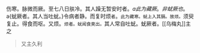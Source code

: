 伤寒。脉微而厥。至七八日肤冷。其人躁无暂安时者。$a{此为藏厥。}非蚘厥也。$a{蚘厥者。其人当吐蚘。}令病者静。而复时烦`者`。`此为藏寒。蚘上入其膈。故烦。`须臾复止。得食而呕。又烦。`烦者。蚘闻食臭出。`其人常自吐蚘。蚘厥者。[[乌梅丸]]主之

>又主久利